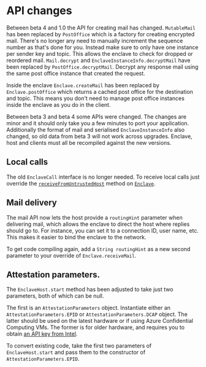 # API changes

Between beta 4 and 1.0 the API for creating mail has changed. `MutableMail` has been replaced by `PostOffice` which is a
factory for creating encrypted mail. There's no longer any need to manually increment the sequence number as that's done
for you. Instead make sure to only have one instance per sender key and topic. This allows the enclave to check for
dropped or reordered mail. `Mail.decrypt` and `EnclaveInstanceInfo.decryptMail` have been replaced by `PostOffice.decryptMail`.
Decrypt any response mail using the same post office instance that created the request.

Inside the enclave `Enclave.createMail` has been replaced by `Enclave.postOffice` which returns a cached post office for
the destination and topic. This means you don't need to manage post office instances inside the enclave as you do in the
client.

Between beta 3 and beta 4 some APIs were changed. The changes are minor and it should only take you a few minutes to
port your application. Additionally the format of mail and serialised `EnclaveInstanceInfo` also changed, so old data
from beta 3 will not work across upgrades. Enclave, host and clients must all be recompiled against the new versions.

## Local calls

The old `EnclaveCall` interface is no longer needed. To receive local calls just override the
[`receiveFromUntrustedHost`](api/com/r3/conclave/enclave/Enclave.html#receiveFromUntrustedHost-bytes-) method on 
[`Enclave`](api/com/r3/conclave/enclave/Enclave.html). 

## Mail delivery

The mail API now lets the host provide a `routingHint`  parameter when delivering mail, which allows the enclave to 
direct the host where replies should go to. For instance, you can set it to a connection ID, user name, etc. This makes
it easier to bind the enclave to the network.

To get code compiling again, add a `String routingHint` as a new second parameter to your override of 
`Enclave.receiveMail`.

## Attestation parameters.

The `EnclaveHost.start` method has been adjusted to take just two parameters, both of which can be null.

The first is an `AttestationParameters` object. Instantiate either an `AttestationParameters.EPID` or 
`AttestationParameters.DCAP` object. The latter should be used on the latest hardware or if using Azure Confidential
Computing VMs. The former is for older hardware, and requires you to obtain [an API key from Intel](ias.md).

To convert existing code, take the first two parameters of `EnclaveHost.start` and pass them to the constructor
of `AttestationParameters.EPID`.
